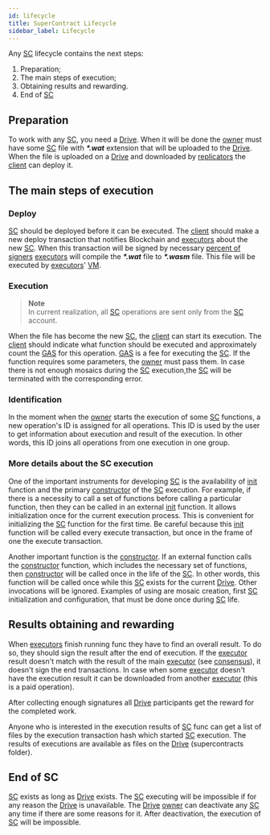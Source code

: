 ```yaml
---
id: lifecycle
title: SuperContract Lifecycle
sidebar_label: Lifecycle
---
```


Any [SC](overview.md) lifecycle contains the next steps:

1. Preparation;
2. The main steps of execution;
3. Obtaining results and rewarding.
4. End of [SC](overview.md)

## Preparation

To work with any [SC](overview.md), you need a [Drive](../drive/overview.md). When it will be done the [owner](../../roles/owner.md) must have some [SC](overview.md) file with **_\*.wat_** extension that will be uploaded to the [Drive](../drive/overview.md). When the file is uploaded on a [Drive](../drive/overview.md) and downloaded by [replicators](../../roles/replicator.md) the [client](../../roles/owner.md) can deploy it.

## The main steps of execution

### Deploy

[SC](overview.md) should be deployed before it can be executed. The [client](../../roles/owner.md) should make a new deploy transaction that notifies Blockchain and [executors](../../roles/executor.md) about the new [SC](overview.md). When this transaction will be signed by necessary [percent of signers](../drive/overview.md#percent-approvers) [executors](../../roles/executor.md) will compile the **_\*.wat_** file to **_\*.wasm_** file. This file will be executed by [executors](../../roles/executor.md)' [VM](vm.md).

### Execution

> **Note**\
In current realization, all [SC](overview.md) operations are sent only from the [SC](overview.md) account.

When the file has become the new [SC](overview.md), the [client](../../roles/owner.md) can start its execution. The [client](../../roles/owner.md) should indicate what function should be executed and approximately count the [GAS](../../getting_started/economy.md#supercontract-units-gas) for this operation. [GAS](../../getting_started/economy.md#supercontract-units-gas) is a fee for executing the [SC](overview.md). If the function requires some parameters, the [owner](../../roles/owner.md) must pass them. In case there is not enough mosaics during the [SC](overview.md) execution,the [SC](overview.md) will be terminated with the corresponding error.

### Identification

In the moment when the [owner](../../roles/owner.md) starts the execution of some [SC](overview.md) functions, a new operation's ID is  assigned for all operations. This ID is used by the user to get information about execution and result of the execution. In other words, this ID joins all operations from one execution in one group.

### More details about the SC execution

One of the important instruments for developing [SC](overview.md) is the availability of [init](https://docs.rs/xpx-supercontracts-sdk/0.2.0/xpx_supercontracts_sdk/utils/fn.init.html) function and the primary [constructor](https://docs.rs/xpx-supercontracts-sdk/0.2.0/xpx_supercontracts_sdk/utils/fn.constructor.html) of the [SC](overview.md) execution.
For example, if there is a necessity to call a set of functions before calling a particular function, then they can be called in an external [init](https://docs.rs/xpx-supercontracts-sdk/0.2.0/xpx_supercontracts_sdk/utils/fn.init.html) function. It allows initialization once for the current execution process. This is convenient for initializing the [SC](overview.md) function for the first time. Be careful because this [init](https://docs.rs/xpx-supercontracts-sdk/0.2.0/xpx_supercontracts_sdk/utils/fn.init.html) function will be called every execute transaction, but once in the frame of one the execute transaction.

Another important function is the [constructor](https://docs.rs/xpx-supercontracts-sdk/0.2.0/xpx_supercontracts_sdk/utils/fn.constructor.html). If an external function calls the [constructor](https://docs.rs/xpx-supercontracts-sdk/0.2.0/xpx_supercontracts_sdk/utils/fn.constructor.html) function, which includes the necessary set of functions, then [constructor](https://docs.rs/xpx-supercontracts-sdk/0.2.0/xpx_supercontracts_sdk/utils/fn.constructor.html) will be called once in the life of the [SC](overview.md). In other words, this function will be called once while this [SC](overview.md) exists for the current [Drive](../drive/overview.md). Other invocations will be ignored. Examples of using are mosaic creation, first [SC](overview.md) initialization and configuration, that must be done once during [SC](overview.md) life.

## Results obtaining and rewarding

When [executors](../../roles/executor.md) finish running func they have to find an overall result. To do so, they should sign the result after the end of execution. If the [executor](../../roles/executor.md) result doesn't match with the result of the main [executor](../../roles/executor.md) (see [consensus](../../algorithms/consensus.md)), it doesn't sign the end transactions. In case when some [executor](../../roles/executor.md) doesn't have the execution result it can be downloaded from another [executor](../../roles/executor.md) (this is a paid operation).

After collecting enough signatures all [Drive](../drive/overview.md) participants get the reward for the completed work.

Anyone who is interested in the execution results of [SC](overview.md) func can get a list of files by the execution transaction hash which started [SC](overview.md) execution. The results of executions are available as files on the [Drive](../drive/overview.md) (supercontracts folder).

## End of SC

[SC](overview.md) exists as long as [Drive](../drive/overview.md) exists. The [SC](overview.md) executing will be impossible if for any reason the [Drive](../drive/overview.md) is unavailable.
The [Drive](../drive/overview.md) [owner](../../roles/owner.md) can deactivate any [SC](overview.md) any time if there are some reasons for it. After deactivation, the execution of [SC](overview.md) will be impossible.
